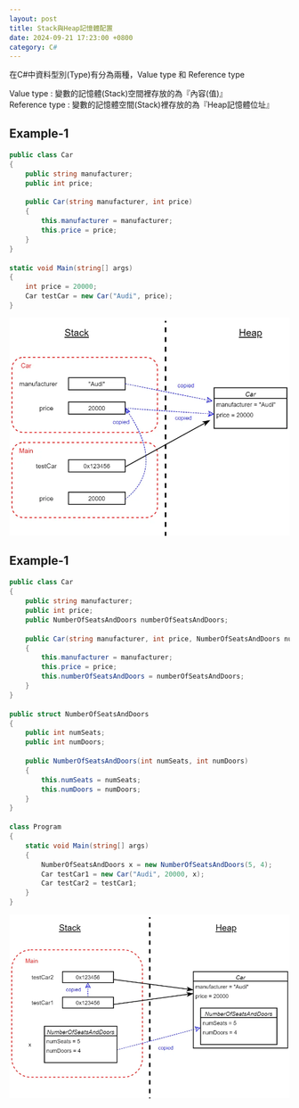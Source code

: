 ```yaml
---
layout: post
title: Stack與Heap記憶體配置
date: 2024-09-21 17:23:00 +0800
category: C#
---
```


在C#中資料型別(Type)有分為兩種，Value type 和 Reference type

Value type : 變數的記憶體(Stack)空間裡存放的為『內容(值)』    
Reference type : 變數的記憶體空間(Stack)裡存放的為『Heap記憶體位址』

## Example-1

``` c#
public class Car
{
    public string manufacturer;
    public int price;

    public Car(string manufacturer, int price)
    {
        this.manufacturer = manufacturer;
        this.price = price;
    }
}

static void Main(string[] args)
{
    int price = 20000;
    Car testCar = new Car("Audi", price); 
}
```

![alt text](/public/img/csharp/006-stack_heap-1.png)


## Example-1

``` c#
public class Car
{
    public string manufacturer;
    public int price;
    public NumberOfSeatsAndDoors numberOfSeatsAndDoors;

    public Car(string manufacturer, int price, NumberOfSeatsAndDoors numberOfSeatsAndDoors)
    {
        this.manufacturer = manufacturer;
        this.price = price;
        this.numberOfSeatsAndDoors = numberOfSeatsAndDoors;
    }
}

public struct NumberOfSeatsAndDoors
{
    public int numSeats;
    public int numDoors;

    public NumberOfSeatsAndDoors(int numSeats, int numDoors)
    {
        this.numSeats = numSeats;
        this.numDoors = numDoors;
    }
}

class Program
{
    static void Main(string[] args)
    {
        NumberOfSeatsAndDoors x = new NumberOfSeatsAndDoors(5, 4);
        Car testCar1 = new Car("Audi", 20000, x);
        Car testCar2 = testCar1;
    }
}
```

![alt text](/public/img/csharp/006-stack_heap-2.png)


